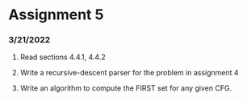 # Assignment 5

### 3/21/2022
1. Read sections 4.4.1, 4.4.2

2. Write a recursive-descent parser for the problem in assignment 4

3. Write an algorithm to compute the FIRST set for any given CFG.
